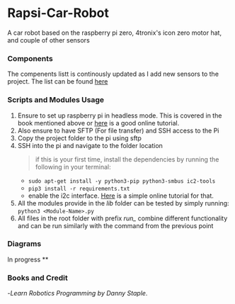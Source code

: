 # Rapsi-Car-Robot
A car robot based on the raspberry pi zero, 4tronix's icon zero motor hat, and couple of other sensors

### Components
The compenents listt is continously updated as I add new sensors to the project. The list can be found [here](./components.md)

### Scripts and Modules Usage
1. Ensure to set up raspberry pi in headless mode. This is covered in the book mentioned above or [here](https://www.tomshardware.com/reviews/raspberry-pi-headless-setup-how-to,6028.html) is a good online tutorial.
2. Also ensure to have SFTP (For file transfer) and SSH access to the Pi
3. Copy the project folder to the pi using sftp
4. SSH into the pi and navigate to the folder location
    > if this is your first time, install the dependencies by running the following in your terminal: 
    - `sudo apt-get install -y python3-pip python3-smbus ic2-tools`
    - `pip3 install -r requirements.txt`
    - enable the i2c interface. [Here](https://nl.mathworks.com/help/supportpkg/raspberrypiio/ref/enablei2c.html) is a simple online tutorial for that.
5. All the modules provide in the *lib* folder can be tested by simply running: `python3 <Module-Name>.py`
6. All files in the root folder with prefix *run_* combine different functionality and can be run similarly with the command from the previous point

### Diagrams
In progress **

### Books and Credit
-*Learn Robotics Programming by Danny Staple*.
